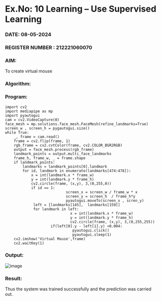 # Ex.No: 10 Learning – Use Supervised Learning  
### DATE:  08-05-2024                                                                          
### REGISTER NUMBER : 212221060070
### AIM: 
To create virtual mouse
###  Algorithm:

### Program:
~~~
import cv2
import mediapipe as mp
import pyautogui
cam = cv2.VideoCapture(0)
face_mesh = mp.solutions.face_mesh.FaceMesh(refine_landmarks=True)
screen_w , screen_h = pygautogui.size()
while True:
    _, frame = cam.read()
    frame = cv2.flip(frame, 1)
    rgb_frame = cv2.cvtColor(frame, cv2.COLOR_BGR2RGB)
    output = face_mesh.process(rgb_frame)
    landmark_points = output.multi_face_landmarks
    frame_h, frame_w, _ = frame.shape
    if landmark_points:
        landmarks = landmark_points[0].landmark
        for id, landmark in enumerate(landmarks[474:478]):
            x = int(landmark.x * frame_w)
            y = int(landmark.y * frame_h)
            cv2.circle(frame, (x,y), 3,(0,255,0))
            if id == 1:
                            screen_x = screen_w / frame_w * x
                            screen_y = screen_h  / frame_h*y
                            pyautogui.moveTo(screen_x , scren_y)
             left = [landmarks[145],  landmarks[159]]
             for landmark in left:
                              x = int(landmark.x * frame_w)
                              y = int(landmark.y * frame_h)
                              cv2.circle(frame, (x,y), 3,(0,255,255))
                     if(left[0].y - left[1].y) <0.004:
                               pyautogui.click()
                               pyautogui.sleep(1)
    cv2.imshow('Virtual Mouse',frame)
    cv2.waitKey(1)
~~~

### Output:
![image](https://github.com/Gowtz07/AI_Lab_2023-24/assets/115936520/5ef0982c-703a-47bb-a23b-54cbce00cdaa)

### Result:
Thus the system was trained successfully and the prediction was carried out.

